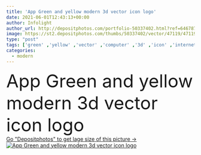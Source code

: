 ```yaml
---
title: 'App Green and yellow modern 3d vector icon logo'
date: 2021-06-01T12:43:13+00:00
author: Infolight
author_url: http://depositphotos.com/portfolio-50337402.html?ref=64678756
image: https://st2.depositphotos.com/thumbs/50337402/vector/47119/471193656/api_thumb_450.jpg?forcejpeg=true
type: "post"
tags: ['green' ,'yellow' ,'vector' ,'computer' ,'3d' ,'icon' ,'internet' ,'coding' ,'logo' ,'computing' ,'programming' ,'browser' ,'app' ,'eps' ,'premium' ]
categories: 
  - modern
---
```

<div aling="center">
            <font size="60"> App Green and yellow modern 3d vector icon logo</font>   
</div>
<div>
    <a href='https://depositphotos.com/471193656/stock-illustration-app-green-yellow-modern-vector.html?ref=64678756' target=_blank > Go "Depositphotos" to get lage size of this picture ->
        <img href='https://depositphotos.com/471193656/stock-illustration-app-green-yellow-modern-vector.html?ref=64678756' src='https://st2.depositphotos.com/50337402/47119/v/950/depositphotos_471193656-stock-illustration-app-green-yellow-modern-vector.jpg?forcejpeg=true' alt='App Green and yellow modern 3d vector icon logo' >
    </a>
</div>
